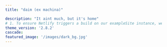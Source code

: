 ```yaml
---
title: "daim (ex machina)"

description: "It aint much, but it's home"
# 1. To ensure Netlify triggers a build on our exampleSite instance, we need to change a file in the exampleSite directory.
theme_version: '2.8.2'
cascade:
featured_image: '/images/dark_bg.jpg'
---
```


